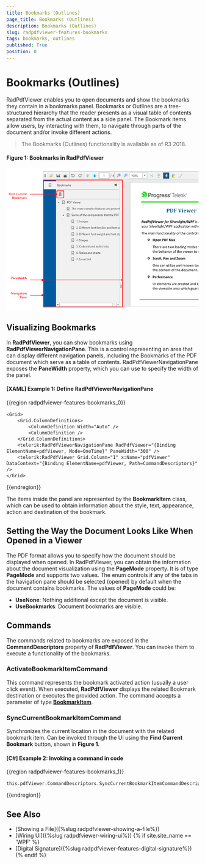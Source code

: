 ```yaml
---
title: Bookmarks (Outlines)
page_title: Bookmarks (Outlines)
description: Bookmarks (Outlines)
slug: radpdfviewer-features-bookmarks
tags: bookmarks, outlines
published: True
position: 0
---
```


# Bookmarks (Outlines)

RadPdfViewer enables you to open documents and show the bookmarks they contain in a bookmarks panel. Bookmarks or Outlines are a tree-structured hierarchy that the reader presents as a visual table of contents separated from the actual content as a side panel. The Bookmark items allow users, by interacting with them, to navigate through parts of the document and/or invoke different actions.  

>The Bookmarks (Outlines) functionality is available as of R3 2018. 


#### Figure 1: Bookmarks in RadPdfViewer

![](images/RadPdfViewer_Bookmarks_01.png)


## Visualizing Bookmarks

In **RadPdfViewer**, you can show bookmarks using **RadPdfViewerNavigationPane**. This is a control representing an area that can display different navigation panels, including the Bookmarks of the PDF document which serve as a table of contents. RadPdfViewerNavigationPane exposes the **PaneWidth** property, which you can use to specify the width of the panel.

#### [XAML] Example 1: Define RadPdfViewerNavigationPane

{{region radpdfviewer-features-bookmarks_0}}

	<Grid>
	    <Grid.ColumnDefinitions>
	        <ColumnDefinition Width="Auto" />
	        <ColumnDefinition />
	    </Grid.ColumnDefinitions>
	    <telerik:RadPdfViewerNavigationPane RadPdfViewer="{Binding ElementName=pdfViewer, Mode=OneTime}" PaneWidth="300" />
	    <telerik:RadPdfViewer Grid.Column="1" x:Name="pdfViewer" DataContext="{Binding ElementName=pdfViewer, Path=CommandDescriptors}" />
	</Grid>
{{endregion}}


The items inside the panel are represented by the **BookmarkItem** class, which can be used to obtain information about the style, text, appearance, action and destination of the bookmark.


## Setting the Way the Document Looks Like When Opened in a Viewer

The PDF format allows you to specify how the document should be displayed when opened. In RadPdfViewer, you can obtain the information about the document visualization using the **PageMode** property. It is of type **PageMode** and supports two values. The enum controls if any of the tabs in the havigation pane should be selected (opened) by default when the document contains bookmarks. The values of **PageMode** could be:

* **UseNone**: Nothing additional except the document is visible. 
* **UseBookmarks**: Document bookmarks are visible.


## Commands

The commands related to bookmarks are exposed in the **CommandDescriptors** property of **RadPdfViewer**. You can invoke them to execute a functionality of the bookmarks.

### ActivateBookmarkItemCommand

This command represents the bookmark activated action (usually a user click event). When executed, **RadPdfViewer** displays the related Bookmark destination or executes the provided action. The command accepts a parameter of type [**BookmarkItem**](https://docs.telerik.com/devtools/wpf/api/telerik.windows.documents.fixed.model.navigation.bookmarkitem). 

### SyncCurrentBookmarkItemCommand

Synchronizes the current location in the document with the related bookmark item. Can be invoked through the UI using the **Find Current Bookmark** button, shown in **Figure 1**.

#### [C#] Example 2: Invoking a command in code

{{region radpdfviewer-features-bookmarks_1}}

	this.pdfViewer.CommandDescriptors.SyncCurrentBookmarkItemCommandDescriptor.Command.Execute(null);
{{endregion}}


## See Also

* [Showing a File]({%slug radpdfviewer-showing-a-file%})
* [Wiring UI]({%slug radpdfviewer-wiring-ui%})
{% if site.site_name == 'WPF' %} 
* [Digital Signature]({%slug radpdfviewer-features-digital-signature%})
{% endif %}